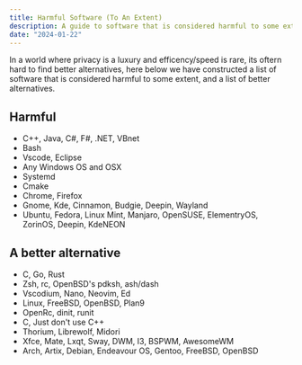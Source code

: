 ```yaml
---
title: Harmful Software (To An Extent)
description: A guide to software that is considered harmful to some extent.
date: "2024-01-22"
---
```


In a world where privacy is a luxury and efficency/speed is rare, its oftern hard to find better alternatives, here below we have constructed a list of software that is considered harmful to some extent, and a list of better alternatives.

## Harmful

- C++, Java, C#, F#, .NET, VBnet
- Bash
- Vscode, Eclipse
- Any Windows OS and OSX
- Systemd
- Cmake
- Chrome, Firefox
- Gnome, Kde, Cinnamon, Budgie, Deepin, Wayland
- Ubuntu, Fedora, Linux Mint, Manjaro, OpenSUSE, ElementryOS, ZorinOS, Deepin, KdeNEON

## A better alternative 

- C, Go, Rust
- Zsh, rc, OpenBSD's pdksh, ash/dash
- Vscodium, Nano, Neovim, Ed
- Linux, FreeBSD, OpenBSD, Plan9
- OpenRc, dinit, runit
- C, Just don't use C++ 
- Thorium, Librewolf, Midori
- Xfce, Mate, Lxqt, Sway, DWM, I3, BSPWM, AwesomeWM
- Arch, Artix, Debian, Endeavour OS, Gentoo, FreeBSD, OpenBSD

